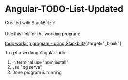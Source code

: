 # Angular-TODO-List-Updated
Created with StackBlitz ⚡️

Use this link for the working program:

[todo working program - using Stackblitz](https://stackblitz.com/edit/angular-9expkw){:target="_blank"}

To get a working Angular todo:

1. In terminal use "npm install"
2. use "ng serve"
3. Done program is running
